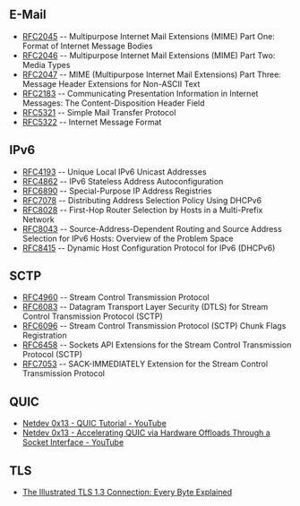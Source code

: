 ## E-Mail

* [RFC2045](https://tools.ietf.org/html/rfc2045) -- Multipurpose Internet Mail Extensions (MIME) Part One: Format of Internet Message Bodies
* [RFC2046](https://tools.ietf.org/html/rfc2046) -- Multipurpose Internet Mail Extensions (MIME) Part Two: Media Types
* [RFC2047](https://tools.ietf.org/html/rfc2047) -- MIME (Multipurpose Internet Mail Extensions) Part Three: Message Header Extensions for Non-ASCII Text
* [RFC2183](https://tools.ietf.org/html/rfc2183) -- Communicating Presentation Information in Internet Messages: The Content-Disposition Header Field
* [RFC5321](https://tools.ietf.org/html/rfc5321) -- Simple Mail Transfer Protocol
* [RFC5322](https://tools.ietf.org/html/rfc5322) -- Internet Message Format

## IPv6

* [RFC4193](https://tools.ietf.org/html/rfc4193) -- Unique Local IPv6 Unicast Addresses
* [RFC4862](https://tools.ietf.org/html/rfc4862) -- IPv6 Stateless Address Autoconfiguration
* [RFC6890](https://tools.ietf.org/html/rfc6890) -- Special-Purpose IP Address Registries
* [RFC7078](https://tools.ietf.org/html/rfc7078) -- Distributing Address Selection Policy Using DHCPv6
* [RFC8028](https://tools.ietf.org/html/rfc8028) -- First-Hop Router Selection by Hosts in a Multi-Prefix Network
* [RFC8043](https://tools.ietf.org/html/rfc8043) -- Source-Address-Dependent Routing and Source Address Selection for IPv6 Hosts: Overview of the Problem Space
* [RFC8415](https://tools.ietf.org/html/rfc8415) -- Dynamic Host Configuration Protocol for IPv6 (DHCPv6)

## SCTP

* [RFC4960](https://tools.ietf.org/html/rfc4960) -- Stream Control Transmission Protocol
* [RFC6083](https://tools.ietf.org/html/rfc6083) -- Datagram Transport Layer Security (DTLS) for Stream Control Transmission Protocol (SCTP)
* [RFC6096](https://tools.ietf.org/html/rfc6096) -- Stream Control Transmission Protocol (SCTP) Chunk Flags Registration
* [RFC6458](https://tools.ietf.org/html/rfc6458) -- Sockets API Extensions for the Stream Control Transmission Protocol (SCTP)
* [RFC7053](https://tools.ietf.org/html/rfc7053) -- SACK-IMMEDIATELY Extension for the Stream Control Transmission Protocol

## QUIC

* [Netdev 0x13 - QUIC Tutorial - YouTube](https://www.youtube.com/watch?v=CtsBawwGwns)
* [Netdev 0x13 - Accelerating QUIC via Hardware Offloads Through a Socket Interface - YouTube](https://www.youtube.com/watch?v=ald5tP2VeGk)

## TLS

* [The Illustrated TLS 1.3 Connection: Every Byte Explained](https://tls13.ulfheim.net)
